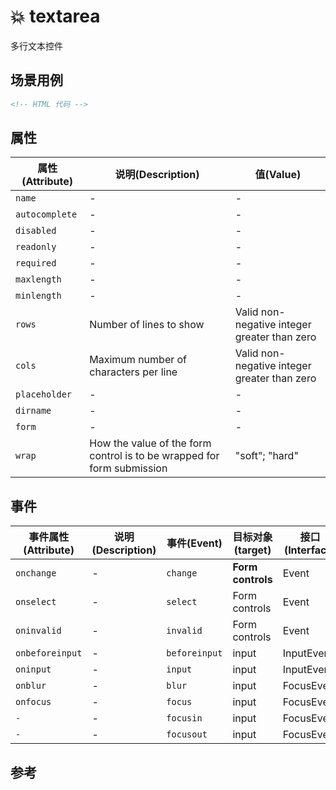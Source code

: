 # 💥 textarea

多行文本控件

## 场景用例

```html
<!-- HTML 代码 -->
```

## 属性

属性(Attribute) | 说明(Description) | 值(Value)
---|---|---
`name` | - | -
`autocomplete` | - | -
`disabled` | - | -
`readonly` | - | -
`required` | - | -
`maxlength` | - | -
`minlength` | - | -
`rows` | Number of lines to show | Valid non-negative integer greater than zero
`cols` | Maximum number of characters per line | Valid non-negative integer greater than zero
`placeholder` | - | -
`dirname` | - | -
`form` | - | -
`wrap` | How the value of the form control is to be wrapped for form submission | "soft"; "hard"

## 事件

事件属性(Attribute) | 说明(Description) | 事件(Event) | 目标对象(target) | 接口(Interface)
---|---|---|---|---
`onchange` | - | `change` | **Form controls** | Event
`onselect` | - | `select` | Form controls | Event
`oninvalid` | - | `invalid` | Form controls | Event
`onbeforeinput` | - | `beforeinput` | input  | InputEvent
`oninput` | - | `input` | input | InputEvent
`onblur` | - | `blur` | input | FocusEvent
`onfocus` | - | `focus` | input | FocusEvent
`-` | - | `focusin` | input | FocusEvent
`-` | - | `focusout` | input | FocusEvent

## 参考
